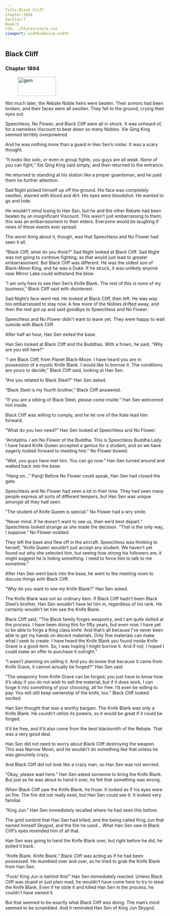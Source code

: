 ```yaml
---
Title:Black Cliff 
Chapter:1894 
Section:7 
Book:5 
CSS:../Styles/style.css 
viewport: width=device-width
---
```

  
## Black Cliff
### Chapter 1894
  
<figure>
	<img src="../Images/gem.gif" alt="gem" id="gem" width="120" height="60" />
</figure>
  

  
Not much later, the Rebate Noble heirs were beaten. Their armors had been broken, and their faces were all swollen. They fell to the ground, crying their eyes out.

Speechless, No Flower, and Black Cliff were all in shock. It was unheard of, for a nameless Viscount to beat down so many Nobles. Xie Qing King seemed terribly overpowered.

And he was nothing more than a guard in Han Sen’s roster. It was a scary thought.

“It looks like solo, or even in group fights, you guys are all weak. None of you can fight,” Xie Qing King said simply, and then returned to the entrance.

He returned to standing at his station like a proper guardsman, and he paid them no further attention.

Sad Night picked himself up off the ground. His face was completely swollen, stained with blood and dirt. His eyes were bloodshot. He wanted to go and hide.

He wouldn’t mind losing to Han Sen, but he and the other Rebate had been beaten by an insignificant Viscount. This wasn’t just embarrassing to them; this was an embarrassment to their elders. Everyone would be laughing if news of these events ever spread.

The worst thing about it, though, was that Speechless and No Flower had seen it all.

“Black Cliff, what do you think?” Sad Night looked at Black Cliff. Sad Night was not going to continue fighting, as that would just lead to greater embarrassment. But Black Cliff was different. He was the oldest son of Black-Moon King, and he was a Duke. If he struck, it was unlikely anyone near Mirror Lake could withstand the blow.

“I am only here to see Han Sen’s Knife Blank. The rest of this is none of my business,” Black Cliff said with disinterest.

Sad Night’s face went red. He looked at Black Cliff, then left. He was way too embarrassed to stay now. A few more of the Nobles drifted away, and then the rest got up and said goodbye to Speechless and No Flower.

Speechless and No Flower didn’t want to leave yet. They were happy to wait outside with Black Cliff.

After half an hour, Han Sen exited the base.

Han Sen looked at Black Cliff and the Buddhas. With a frown, he said, “Why are you still here?”

“I am Black Cliff, from Planet Black-Moon. I have heard you are in possession of a mystic Knife Blank. I would like to borrow it. The conditions are yours to decide,” Black Cliff said, looking at Han Sen.

“Are you related to Black Steel?” Han Sen asked.

“Black Steel is my fourth brother,” Black Cliff answered.

“If you are a sibling of Black Steel, please come inside.” Han Sen welcomed him inside.

Black Cliff was willing to comply, and he let one of the Kate lead him forward.

“What do you two need?” Han Sen looked at Speechless and No Flower.

“Amitabha. I am No Flower of the Buddha. This is Speechless Buddha Lady. I have heard Knife Queen accepted a genius for a student, and so we have eagerly looked forward to meeting him.” No Flower bowed.

“Well, you guys have met him. You can go now.” Han Sen turned around and walked back into the base.

“Hang on…” Pang! Before No Flower could speak, Han Sen had closed the gate.

Speechless and No Flower had seen a lot in their time. They had seen many people express all sorts of different tempers, but Han Sen was unique amongst all they had seen.

“The student of Knife Queen is special.” No Flower had a wry smile.

“Never mind. If he doesn’t want to see us, then we’d best depart.” Speechless looked strange as she made the decision. “That is the only way, I suppose.” No Flower nodded.

They left the base and flew off in the aircraft. Speechless was thinking to herself, “Knife Queen wouldn’t just accept any student. We haven’t yet found out why she selected him, but seeing how strong his followers are, it might suggest he is hiding something. I need to force him to talk to me sometime.”

After Han Sen went back into the base, he went to the meeting room to discuss things with Black Cliff.

“Why do you want to see my Knife Blank?” Han Sen asked.

The Knife Blank was not an ordinary item. If Black Cliff hadn’t been Black Steel’s brother, Han Sen wouldn’t have let him in, regardless of his rank. He certainly wouldn’t let him see the Knife Blank.

Black Cliff said, “The Black family forges weaponry, and I am quite skilled at the process. I have been doing this for fifty years, but even now, I have yet to be able to forge a King class knife. And that’s all because I’ve never been able to get my hands on decent materials. Only fine materials can make what I seek to create. I have heard the Knife Blank you found inside Knife Grave is a good item. So, I was hoping I might borrow it. And if not, I hoped I could make an offer to purchase it outright.”

“I wasn’t planning on selling it. And you do know that because it came from Knife Grave, it cannot actually be forged?” Han Sen said.

“The weaponry from Knife Grave can be forged; you just have to know how. It’s okay if you do not wish to sell the material, but if it does work, I can forge it into something of your choosing, all for free. I’d even be willing to pay. You will still keep ownership of the knife, too.” Black Cliff looked excited.

Han Sen thought that was a worthy bargain. The Knife Blank was only a Knife Blank. He couldn’t utilize its powers, so it would be great if it could be forged.

It’d be free, and it’d also come from the best blacksmith of the Rebate. That was a very good deal.

Han Sen did not need to worry about Black Cliff destroying the weapon. This was Narrow Moon, and he wouldn’t do something like that unless he was genuinely crazy.

And Black Cliff did not look like a crazy man, so Han Sen was not worried.

“Okay, please wait here.” Han Sen asked someone to bring the Knife Blank. But just as he was about to hand it over, he felt that something was wrong.

When Black Cliff saw the Knife Blank, he froze. It looked as if his eyes were on fire. The fire did not really exist, but Han Sen could see it. It looked very familiar.

“King Jun.” Han Sen immediately recalled where he had seen this before.

The gold sunbird that Han Sen had killed, and the being called King Jun that named himself Skygod, and the fire he used… What Han Sen saw in Black Cliff’s eyes reminded him of all that.

Han Sen was going to hand the Knife Blank over, but right before he did, he pulled it back.

“Knife Blank. Knife Blank.” Black Cliff was acting as if he had been possessed. He mumbled over and over, as he tried to grab the Knife Blank from Han Sen.

“Fuck! King Jun is behind this!” Han Sen immediately reacted. Unless Black Cliff was stupid or just plain mad, he wouldn’t have come here to try to steal the Knife Blank. Even if he stole it and killed Han Sen in the process, he couldn’t have owned it.

But that seemed to be exactly what Black Cliff was doing. The man’s mind seemed to be scrambled. And it reminded Han Sen of King Jun Skygod.